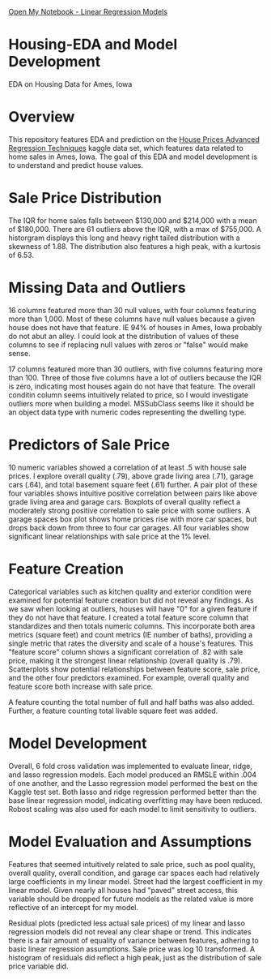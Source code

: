 
[Open My Notebook - Linear Regression Models](https://colab.research.google.com/drive/119duCEpMRs5B7-0ZYuYheBPMiyqUhrI_?usp=sharing)

# Housing-EDA and Model Development
EDA on Housing Data for Ames, Iowa

# Overview
This repository features EDA and prediction on the [House Prices Advanced Regression Techniques](https://www.kaggle.com/c/house-prices-advanced-regression-techniques/overview) kaggle data set, which features data related to home sales in Ames, Iowa. The goal of this EDA and model development is to understand and predict house values.

# Sale Price Distribution
The IQR for home sales falls between $130,000 and $214,000 with a mean of $180,000. There are 61 outliers above the IQR, with a max of $755,000. A historgram displays this long and heavy right tailed distribution with a skewness of 1.88. The distribution also features a high peak, with a kurtosis of 6.53.

# Missing Data and Outliers
16 columns featured more than 30 null values, with four columns featuring more than 1,000. Most of these columns have null values because a given house does not have that feature. IE 94% of houses in Ames, Iowa probably do not abut an alley. I could look at the distribution of values of these columns to see if replacing null values with zeros or "false" would make sense.

17 columns featured more than 30 outliers, with five columns featuring more than 100. Three of those five columns have a lot of outliers because the IQR is zero, indicating most houses again do not have that feature. The overall conditin column seems intuitively related to price, so I would investigate outliers more when building a model. MSSubClass seems like it should be an object data type with numeric codes representing the dwelling type.

# Predictors of Sale Price
10 numeric variables showed a correlation of at least .5 with house sale prices. I explore overall quality (.79), above grade living area (.71), garage cars (.64), and total basement square feet (.61) further. A pair plot of these four variables shows intuitive positive correlation between pairs like above grade living area and garage cars. Boxplots of overall quality reflect a moderately strong positive correlation to sale price with some outliers. A garage spaces box plot shows home prices rise with more car spaces, but drops back down from three to four car garages. All four variables show significant linear relationships with sale price at the 1% level.

# Feature Creation
Categorical variables such as kitchen quality and exterior condition were examined for potential feature creation but did not reveal any findings. As we saw when looking at outliers, houses will have "0" for a given feature if they do not have that feature. I created a total feature score column that standardizes and then totals numeric columns. This incorporate both area metrics (square feet) and count metrics (IE number of baths), providing a single metric that rates the diversity and scale of a house's features. This "feature score" column shows a significant correlation of .82 with sale price, making it the strongest linear relationship (overall quality is .79). Scatterplots show potential relationships between feature score, sale price, and the other four predictors examined. For example, overall quality and feature score both increase with sale price.

A feature counting the total number of full and half baths was also added. Further, a feature counting total livable square feet was added.

# Model Development
Overall, 6 fold cross validation was implemented to evaluate linear, ridge, and lasso regression models. Each model produced an RMSLE within .004 of one another, and the Lasso regression model performed the best on the Kaggle test set. Both lasso and ridge regression performed better than the base linear regression model, indicating overfitting may have been reduced. Robost scaling was also used for each model to limit sensitivity to outliers.

# Model Evaluation and Assumptions
Features that seemed intuitively related to sale price, such as pool quality, overall quality, overall condition, and garage car spaces each had relatively large coefficients in my linear model. Street had the largest coefficient in my linear model. Given nearly all houses had "paved" street access, this variable should be dropped for future models as the related value is more reflective of an intercept for my model. 

Residual plots (predicted less actual sale prices) of my linear and lasso regression models did not reveal any clear shape or trend. This indicates there is a fair amount of equality of variance between features, adhering to basic linear regression assumptions. Sale price was log 10 transformed. A histogram of residuals did reflect a high peak, just as the distribution of sale price variable did. 

